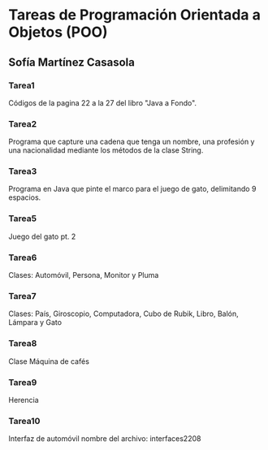 # Tareas de Programación Orientada a Objetos (POO)

## Sofía Martínez Casasola 

 ### Tarea1
 Códigos de la pagina 22 a la 27 del libro "Java a Fondo".

 ### Tarea2
 Programa que capture una cadena que tenga un nombre, una profesión y una nacionalidad mediante los métodos de la clase String.

 ### Tarea3
 Programa en Java que pinte el marco  para el juego de gato, delimitando 9 espacios.

### Tarea5
Juego del gato pt. 2

### Tarea6
Clases: Automóvil, Persona, Monitor y Pluma

### Tarea7
Clases: País, Giroscopio, Computadora, Cubo de Rubik, Libro, Balón, Lámpara y Gato

### Tarea8
Clase Máquina de cafés 

### Tarea9
Herencia

### Tarea10
Interfaz de automóvil
nombre del archivo: interfaces2208

